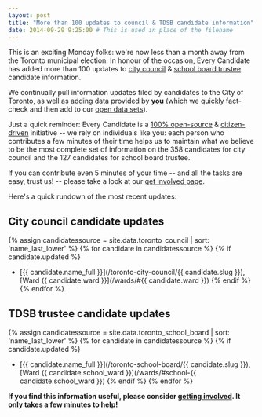 ```yaml
---
layout: post
title: "More than 100 updates to council & TDSB candidate information"
date: 2014-09-29 9:25:00 # This is used in place of the filename
---
```


This is an exciting Monday folks: we're now less than a month away from the Toronto municipal election. In honour of the occasion, Every Candidate has added more than 100 updates to [city council](/candidates/#toronto-council) & [school board trustee](/candidates/#toronto-school-board) candidate information.

We continually pull information updates filed by candidates to the City of Toronto, as well as adding data provided by **[you](/get-involved)** (which we quickly fact-check and then add to our [open data sets](/data)). 

Just a quick reminder: Every Candidate is a [100% open-source](/data) & [citizen-driven](/get-inovlved/) initiative -- we rely on individuals like you: each person who contributes a few minutes of their time helps us to maintain what we believe to be the most complete set of information on the 358 candidates for city council and the 127 candidates for school board trustee. 

If you can contribute even 5 minutes of your time -- and all the tasks are easy, trust us! -- please take a look at our [get involved page](/get-involved/).

Here's a quick rundown of the most recent updates:

## City council candidate updates

{% assign candidatessource = site.data.toronto_council | sort: 'name_last_lower' %}
{% for candidate in candidatessource %}
{% if candidate.updated %}
* [{{ candidate.name_full }}](/toronto-city-council/{{ candidate.slug }}), [Ward {{ candidate.ward }}](/wards/#{{ candidate.ward }}) 
{% endif %}
{% endfor %}

## TDSB trustee candidate updates

{% assign candidatessource = site.data.toronto_school_board | sort: 'name_last_lower' %}
{% for candidate in candidatessource %}
{% if candidate.updated %}
* [{{ candidate.name_full }}](/toronto-school-board/{{ candidate.slug }}), [Ward {{ candidate.school_ward }}](/wards/#school-{{ candidate.school_ward }}) 
{% endif %}
{% endfor %}

**If you find this information useful, please consider [getting involved](/get-involved). It only takes a few minutes to help!**
